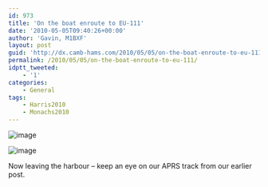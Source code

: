 ```yaml
---
id: 973
title: 'On the boat enroute to EU-111'
date: '2010-05-05T09:40:26+00:00'
author: 'Gavin, M1BXF'
layout: post
guid: 'http://dx.camb-hams.com/2010/05/05/on-the-boat-enroute-to-eu-111/'
permalink: /2010/05/05/on-the-boat-enroute-to-eu-111/
idptt_tweeted:
    - '1'
categories:
    - General
tags:
    - Harris2010
    - Monachs2010
---
```


![image](http://dx.camb-hams.com/wp-content/uploads/2010/05/wpid-2010-05-05-10.26.09.jpg)

![image](http://dx.camb-hams.com/wp-content/uploads/2010/05/wpid-2010-05-05-10.10.47.jpg)

Now leaving the harbour – keep an eye on our APRS track from our earlier post.